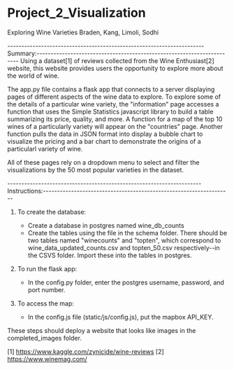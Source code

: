 # Project_2_Visualization
Exploring Wine Varieties
Braden, Kang, Limoli, Sodhi

----------------------------------------------------------------------Summary:-----------------------------------------------------------------------
Using a dataset[1] of reviews collected from the Wine Enthusiast[2] website, this website provides users the opportunity to explore more about the world of wine.

The app.py file contains a flask app that connects to a server displaying pages of different aspects of the wine data to explore. 
To explore some of the details of a particular wine variety, the "information" page accesses a function that uses the Simple Statistics javascript library to build a table summarizing its price, quality, and more.
A function for a map of the top 10 wines of a particularly variety will appear on the "countries" page.
Another function pulls the data in JSON format into display a bubble chart to visualize the pricing and a bar chart to demonstrate the origins of a particularl variety of wine. 

All of these pages rely on a dropdown menu to select and filter the visualizations by the 50 most popular varieties in the dataset. 

---------------------------------------------------------------------Instructions:-------------------------------------------------------------------
1) To create the database: 
    - Create a database in postgres named wine_db_counts
    - Create the tables using the file in the schema folder. There should be two tables named "winecounts" and "topten", which correspond to     wine_data_updated_counts.csv and topten_50.csv respectively--in the CSVS folder. Import these into the tables in postgres.
    
2) To run the flask app:
    - In the config.py folder, enter the postgres username, password, and port number. 

3) To access the map:
   - In the config.js file (static/js/config.js), put the mapbox API_KEY. 

These steps should deploy a website that looks like images in the completed_images folder. 

[1] https://www.kaggle.com/zynicide/wine-reviews
[2] https://www.winemag.com/
